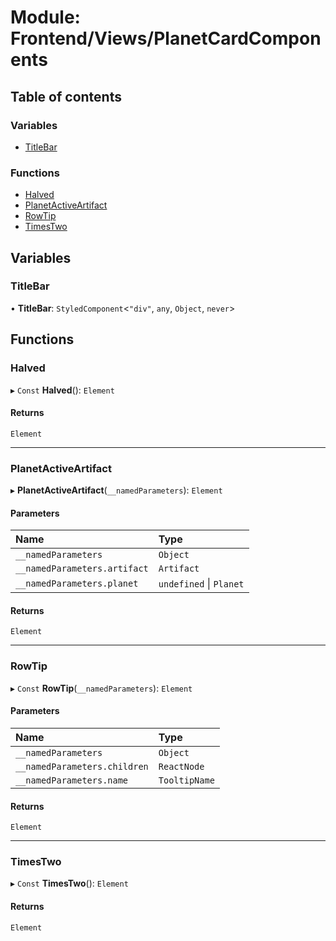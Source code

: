# Module: Frontend/Views/PlanetCardComponents

## Table of contents

### Variables

- [TitleBar](Frontend_Views_PlanetCardComponents.md#titlebar)

### Functions

- [Halved](Frontend_Views_PlanetCardComponents.md#halved)
- [PlanetActiveArtifact](Frontend_Views_PlanetCardComponents.md#planetactiveartifact)
- [RowTip](Frontend_Views_PlanetCardComponents.md#rowtip)
- [TimesTwo](Frontend_Views_PlanetCardComponents.md#timestwo)

## Variables

### TitleBar

• **TitleBar**: `StyledComponent`<`"div"`, `any`, `Object`, `never`\>

## Functions

### Halved

▸ `Const` **Halved**(): `Element`

#### Returns

`Element`

---

### PlanetActiveArtifact

▸ **PlanetActiveArtifact**(`__namedParameters`): `Element`

#### Parameters

| Name                         | Type                    |
| :--------------------------- | :---------------------- |
| `__namedParameters`          | `Object`                |
| `__namedParameters.artifact` | `Artifact`              |
| `__namedParameters.planet`   | `undefined` \| `Planet` |

#### Returns

`Element`

---

### RowTip

▸ `Const` **RowTip**(`__namedParameters`): `Element`

#### Parameters

| Name                         | Type          |
| :--------------------------- | :------------ |
| `__namedParameters`          | `Object`      |
| `__namedParameters.children` | `ReactNode`   |
| `__namedParameters.name`     | `TooltipName` |

#### Returns

`Element`

---

### TimesTwo

▸ `Const` **TimesTwo**(): `Element`

#### Returns

`Element`
